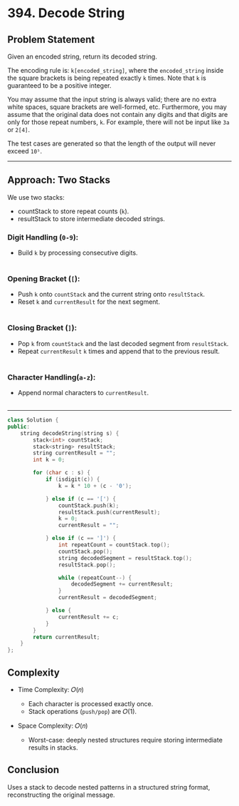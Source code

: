 # 394. Decode String

## Problem Statement
Given an encoded string, return its decoded string.

The encoding rule is: `k[encoded_string]`, where the `encoded_string` inside the square brackets is being repeated exactly `k` times. Note that `k` is guaranteed to be a positive integer.

You may assume that the input string is always valid; there are no extra white spaces, square brackets are well-formed, etc. Furthermore, you may assume that the original data does not contain any digits and that digits are only for those repeat numbers, `k`. For example, there will not be input like `3a` or `2[4]`.

The test cases are generated so that the length of the output will never exceed `10⁵`.

---

## Approach:  Two Stacks

We use two stacks:
- countStack to store repeat counts (`k`).
- resultStack to store intermediate decoded strings.

### Digit Handling (`0-9`):
- Build `k` by processing consecutive digits.<br><br>

### Opening Bracket (`[`):
- Push `k` onto `countStack` and the current string onto `resultStack`. 
- Reset `k` and `currentResult` for the next segment.<br><br>

### Closing Bracket (`]`):
- Pop `k` from `countStack` and the last decoded segment from `resultStack`. 
- Repeat `currentResult` `k` times and append that to the previous result.<br><br>

### Character Handling(`a-z`):
- Append normal characters to `currentResult`.<br><br>

---

```cpp
class Solution {
public:
    string decodeString(string s) {
        stack<int> countStack;
        stack<string> resultStack;
        string currentResult = "";
        int k = 0;

        for (char c : s) {
            if (isdigit(c)) {
                k = k * 10 + (c - '0');

            } else if (c == '[') {
                countStack.push(k);
                resultStack.push(currentResult);
                k = 0;
                currentResult = "";

            } else if (c == ']') {
                int repeatCount = countStack.top();
                countStack.pop();
                string decodedSegment = resultStack.top();
                resultStack.pop();

                while (repeatCount--) {
                    decodedSegment += currentResult;
                }
                currentResult = decodedSegment;

            } else {
                currentResult += c;
            }
        }
        return currentResult;
    }
};
```

## Complexity
- Time Complexity: 𝑂(𝑛) 
    - Each character is processed exactly once. 
    - Stack operations (`push/pop`) are 𝑂(1).

- Space Complexity: 𝑂(𝑛) 
    - Worst-case: deeply nested structures require storing intermediate results in stacks.

## Conclusion
Uses a stack to decode nested patterns in a structured string format, reconstructing the original message.